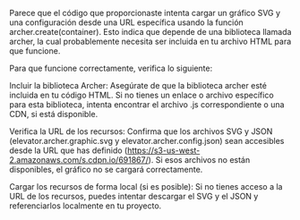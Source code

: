 Parece que el código que proporcionaste intenta cargar un gráfico SVG y una configuración desde una URL específica usando la función archer.create(container). Esto indica que depende de una biblioteca llamada archer, la cual probablemente necesita ser incluida en tu archivo HTML para que funcione.

Para que funcione correctamente, verifica lo siguiente:

Incluir la biblioteca Archer: Asegúrate de que la biblioteca archer esté incluida en tu código HTML. Si no tienes un enlace o archivo específico para esta biblioteca, intenta encontrar el archivo .js correspondiente o una CDN, si está disponible.

Verifica la URL de los recursos: Confirma que los archivos SVG y JSON (elevator.archer.graphic.svg y elevator.archer.config.json) sean accesibles desde la URL que has definido (https://s3-us-west-2.amazonaws.com/s.cdpn.io/691867/). Si esos archivos no están disponibles, el gráfico no se cargará correctamente.

Cargar los recursos de forma local (si es posible): Si no tienes acceso a la URL de los recursos, puedes intentar descargar el SVG y el JSON y referenciarlos localmente en tu proyecto.